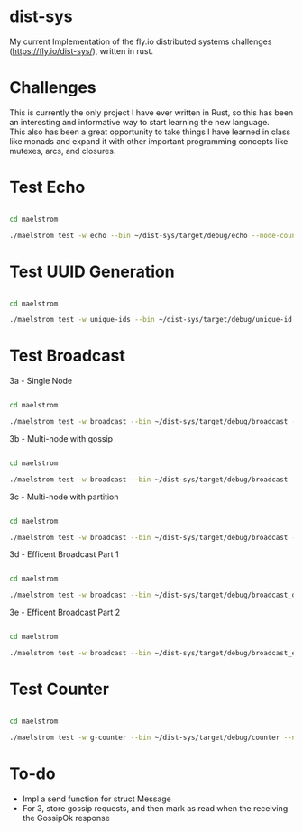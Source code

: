 # dist-sys
My current Implementation of the fly.io distributed systems challenges (https://fly.io/dist-sys/), written in rust.

# Challenges
This is currently the only project I have ever written in Rust, so this has been an interesting and informative way to start learning the new language.\
This also has been a great opportunity to take things I have learned in class like monads and expand it with other important programming concepts like mutexes, arcs, and closures.

# Test Echo
```bash

cd maelstrom

./maelstrom test -w echo --bin ~/dist-sys/target/debug/echo --node-count 1 --time-limit 10
```

# Test UUID Generation
```bash

cd maelstrom

./maelstrom test -w unique-ids --bin ~/dist-sys/target/debug/unique-id --time-limit 30 --rate 1000 --node-count 3 --availability total --nemesis partition
```

# Test Broadcast
3a - Single Node
```bash

cd maelstrom

./maelstrom test -w broadcast --bin ~/dist-sys/target/debug/broadcast --node-count 1 --time-limit 20 --rate 100
```

3b - Multi-node with gossip
```bash

cd maelstrom

./maelstrom test -w broadcast --bin ~/dist-sys/target/debug/broadcast --node-count 5 --time-limit 20 --rate 10
```

3c - Multi-node with partition
```bash

cd maelstrom

./maelstrom test -w broadcast --bin ~/dist-sys/target/debug/broadcast --node-count 5 --time-limit 20 --rate 10 --nemesis partition
```

3d - Efficent Broadcast Part 1
```bash

cd maelstrom

./maelstrom test -w broadcast --bin ~/dist-sys/target/debug/broadcast_d --node-count 25 --time-limit 20 --rate 100 --latency 100
```

3e - Efficent Broadcast Part 2
```bash

cd maelstrom

./maelstrom test -w broadcast --bin ~/dist-sys/target/debug/broadcast_e --node-count 25 --time-limit 20 --rate 100 --latency 100
```

# Test Counter
```bash

cd maelstrom

./maelstrom test -w g-counter --bin ~/dist-sys/target/debug/counter --node-count 3 --rate 100 --time-limit 20 --nemesis partition
```

# To-do
<ul>
  <li>Impl a send function for struct Message</li> 
  <li>For 3, store gossip requests, and then mark as read when the receiving the GossipOk response</li></li> 
</ul>

